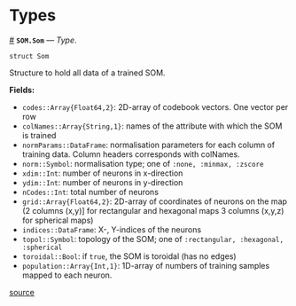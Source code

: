 
<a id='Types-1'></a>

# Types

<a id='SOM.Som' href='#SOM.Som'>#</a>
**`SOM.Som`** &mdash; *Type*.



```
struct Som
```

Structure to hold all data of a trained SOM.

**Fields:**

  * `codes::Array{Float64,2}`: 2D-array of codebook vectors. One vector per row
  * `colNames::Array{String,1}`: names of the attribute with which the SOM is trained
  * `normParams::DataFrame`: normalisation parameters for each column               of training data. Column headers corresponds with               colNames.
  * `norm::Symbol`: normalisation type; one of `:none, :minmax, :zscore`
  * `xdim::Int`: number of neurons in x-direction
  * `ydim::Int`: number of neurons in y-direction
  * `nCodes::Int`: total number of neurons
  * `grid::Array{Float64,2}`: 2D-array of coordinates of neurons on the map         (2 columns (x,y)] for rectangular and hexagonal maps          3 columns (x,y,z) for spherical maps)
  * `indices::DataFrame`: X-, Y-indices of the neurons
  * `topol::Symbol`: topology of the SOM; one of `:rectangular, :hexagonal, :spherical`
  * `toroidal::Bool`: if `true`, the SOM is toroidal (has no edges)
  * `population::Array{Int,1}`: 1D-array of numbers of training samples mapped to               each neuron.


<a target='_blank' href='https://github.com/andreasdominik/SOM.jl/blob/d5e2e7a264c5bfbeadb49b83716efc54386c99ea/src/types.jl#L3-L26' class='documenter-source'>source</a><br>

